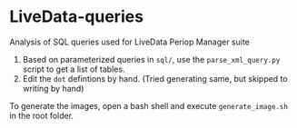 # LiveData-queries
Analysis of SQL queries used for LiveData Periop Manager suite


1. Based on parameterized queries in `sql/`, use the `parse_xml_query.py` script to get a list of tables.
2. Edit the `dot` defintions by hand. (Tried generating same, but skipped to writing by hand)

To generate the images, open a bash shell and execute `generate_image.sh` in the root folder.

